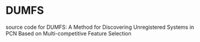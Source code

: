 # DUMFS
source code for DUMFS: A Method for Discovering Unregistered Systems in PCN Based on Multi-competitive Feature Selection
